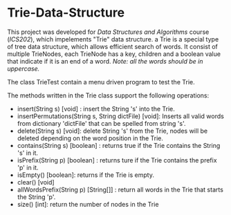 # Trie-Data-Structure
This project was developed for *Data Structures and Algorithms* course (*ICS202*), which impelements "Trie" data structure.
a Trie is a special type of tree data structure, which allows efficient search of words. It consist of multiple TrieNodes, each TrieNode has a key, children and a boolean value that indicate if it is an end of a word. 
*Note: all the words should be in uppercase.*

The class TrieTest contain a menu driven program to test the Trie.

The methods written in the Trie class support the following operations:
- insert(String s) [void] : insert the String 's' into the Trie.
- insertPermutations(String s, String dictFile) [void]: Inserts all valid words from dictionary 'dictFile' that can be spelled from string 's'.
- delete(String s) [void]: delete String 's' from the Trie, nodes will be deleted depending on the word position in the Trie.
- contains(String s) [boolean] : returns true if the Trie contains the String 's' in it.
- isPrefix(String p) [boolean] : returns ture if the Trie contains the prefix 'p' in it.
- isEmpty() [boolean]: returns if the Trie is empty.
- clear() [void]
- allWordsPrefix(String p) [String[]] : return all words in the Trie that starts the String 'p'.
- size() [int]: return the number of nodes in the Trie
